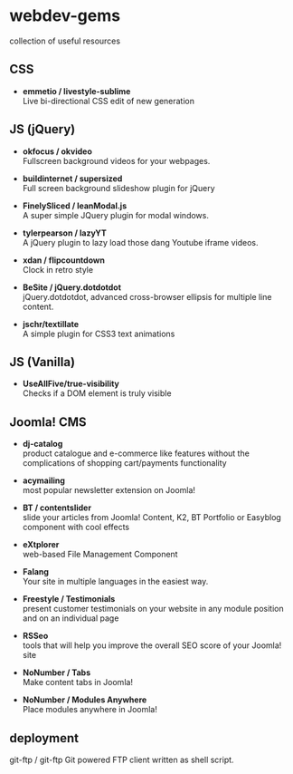 # webdev-gems
collection of useful resources


## CSS


* **emmetio / livestyle-sublime**  
Live bi-directional CSS edit of new generation



## JS (jQuery)

* **okfocus / okvideo**  
  Fullscreen background videos for your webpages.

* **buildinternet / supersized**  
  Full screen background slideshow plugin for jQuery

* **FinelySliced / leanModal.js**  
   A super simple JQuery plugin for modal windows. 

* **tylerpearson / lazyYT**  
   A jQuery plugin to lazy load those dang Youtube iframe videos.


* **xdan / flipcountdown**  
Clock in retro style

* **BeSite / jQuery.dotdotdot**  
jQuery.dotdotdot, advanced cross-browser ellipsis for multiple line content.

* **jschr/textillate**  
A simple plugin for CSS3 text animations







## JS (Vanilla)

* **UseAllFive/true-visibility**  
Checks if a DOM element is truly visible


## Joomla! CMS

* **dj-catalog**  
product catalogue and e-commerce like features without the complications of shopping cart/payments functionality

* **acymailing**  
most popular newsletter extension on Joomla!

* **BT / contentslider**  
slide your articles from Joomla! Content, K2, BT Portfolio or Easyblog component with cool effects

* **eXtplorer**  
web-based File Management Component

* **Falang**  
Your site in multiple languages in the easiest way. 

* **Freestyle / Testimonials**  
present customer testimonials on your website in any module position and on an individual page

* **RSSeo**  
tools that will help you improve the overall SEO score of your Joomla! site

* **NoNumber / Tabs**  
Make content tabs in Joomla!

* **NoNumber / Modules Anywhere**  
Place modules anywhere in Joomla!


## deployment

git-ftp / git-ftp
Git powered FTP client written as shell script.

